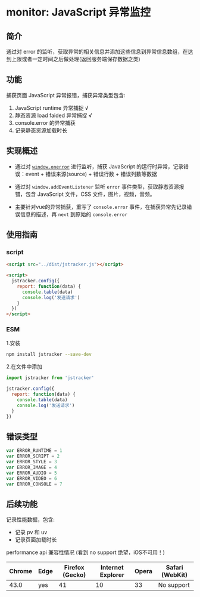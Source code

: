 # monitor: JavaScript 异常监控

## 简介

通过对 error 的监听，获取异常的相关信息并添加这些信息到异常信息数组，在达到上限或者一定时间之后做处理(返回服务端保存数据之类)

## 功能

捕获页面 JavaScript 异常报错，捕获异常类型包含:

1. JavaScript runtime 异常捕捉 √
2. 静态资源 load faided 异常捕捉 √
3. console.error 的异常捕获
4. 记录静态资源加载时长

## 实现概述

* 通过对 [`window.onerror`](https://developer.mozilla.org/en/docs/Web/API/GlobalEventHandlers/onerror) 进行监听，捕获 JavaScript 的运行时异常，记录错误：event + 错误来源(source) + 错误行数 + 错误列数等数据

* 通过对 `window.addEventListener` 监听 `error` 事件类型，获取静态资源报错，包含 JavaScript 文件，CSS 文件，图片，视频，音频。

* 主要针对vue的异常捕获，重写了 `console.error` 事件，在捕获异常先记录错误信息的描述，再 `next` 到原始的 `console.error`

## 使用指南

### script

```html
<script src="../dist/jstracker.js"></script>

<script>
  jstracker.config({
    report: function(data) {
      console.table(data)
      console.log('发送请求')
    }
  })
</script>
```

### ESM

1.安装

```sh
npm install jstracker --save-dev
```

2.在文件中添加

```javascript
import jstracker from 'jstracker'

jstracker.config({
  report: function(data) {
    console.table(data)
    console.log('发送请求')
  }
})
```

## 错误类型

```javascript
var ERROR_RUNTIME = 1
var ERROR_SCRIPT = 2
var ERROR_STYLE = 3
var ERROR_IMAGE = 4
var ERROR_AUDIO = 5
var ERROR_VIDEO = 6
var ERROR_CONSOLE = 7
```

## 后续功能

记录性能数据，包含:

* 记录 pv 和 uv
* 记录页面加载时长

performance api 兼容性情况 (看到 no support 绝望，iOS不可用！)

| Chrome | Edge | Firefox (Gecko) | Internet Explorer | Opera | Safari (WebKit) |
| ------ | ---- | --------------- | ----------------- | ----- | --------------- |
| 43.0   | yes  | 41              | 10                | 33    | No support      |
